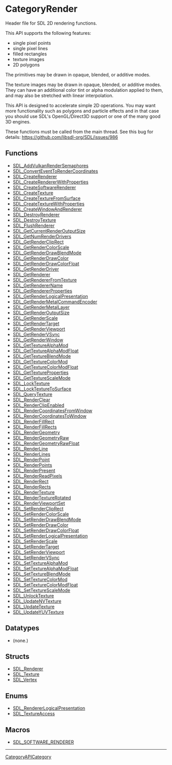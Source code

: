 # CategoryRender

Header file for SDL 2D rendering functions.

This API supports the following features:

- single pixel points
- single pixel lines
- filled rectangles
- texture images
- 2D polygons

The primitives may be drawn in opaque, blended, or additive modes.

The texture images may be drawn in opaque, blended, or additive modes. They
can have an additional color tint or alpha modulation applied to them, and
may also be stretched with linear interpolation.

This API is designed to accelerate simple 2D operations. You may want more
functionality such as polygons and particle effects and in that case you
should use SDL's OpenGL/Direct3D support or one of the many good 3D
engines.

These functions must be called from the main thread. See this bug for
details: https://github.com/libsdl-org/SDL/issues/986

<!-- END CATEGORY DOCUMENTATION -->

## Functions

<!-- DO NOT HAND-EDIT CATEGORY LISTS, THEY ARE AUTOGENERATED AND WILL BE OVERWRITTEN, BASED ON TAGS IN INDIVIDUAL PAGE FOOTERS. EDIT THOSE INSTEAD. -->
<!-- BEGIN CATEGORY LIST: CategoryRender, CategoryAPIFunction -->
- [SDL_AddVulkanRenderSemaphores](SDL_AddVulkanRenderSemaphores)
- [SDL_ConvertEventToRenderCoordinates](SDL_ConvertEventToRenderCoordinates)
- [SDL_CreateRenderer](SDL_CreateRenderer)
- [SDL_CreateRendererWithProperties](SDL_CreateRendererWithProperties)
- [SDL_CreateSoftwareRenderer](SDL_CreateSoftwareRenderer)
- [SDL_CreateTexture](SDL_CreateTexture)
- [SDL_CreateTextureFromSurface](SDL_CreateTextureFromSurface)
- [SDL_CreateTextureWithProperties](SDL_CreateTextureWithProperties)
- [SDL_CreateWindowAndRenderer](SDL_CreateWindowAndRenderer)
- [SDL_DestroyRenderer](SDL_DestroyRenderer)
- [SDL_DestroyTexture](SDL_DestroyTexture)
- [SDL_FlushRenderer](SDL_FlushRenderer)
- [SDL_GetCurrentRenderOutputSize](SDL_GetCurrentRenderOutputSize)
- [SDL_GetNumRenderDrivers](SDL_GetNumRenderDrivers)
- [SDL_GetRenderClipRect](SDL_GetRenderClipRect)
- [SDL_GetRenderColorScale](SDL_GetRenderColorScale)
- [SDL_GetRenderDrawBlendMode](SDL_GetRenderDrawBlendMode)
- [SDL_GetRenderDrawColor](SDL_GetRenderDrawColor)
- [SDL_GetRenderDrawColorFloat](SDL_GetRenderDrawColorFloat)
- [SDL_GetRenderDriver](SDL_GetRenderDriver)
- [SDL_GetRenderer](SDL_GetRenderer)
- [SDL_GetRendererFromTexture](SDL_GetRendererFromTexture)
- [SDL_GetRendererName](SDL_GetRendererName)
- [SDL_GetRendererProperties](SDL_GetRendererProperties)
- [SDL_GetRenderLogicalPresentation](SDL_GetRenderLogicalPresentation)
- [SDL_GetRenderMetalCommandEncoder](SDL_GetRenderMetalCommandEncoder)
- [SDL_GetRenderMetalLayer](SDL_GetRenderMetalLayer)
- [SDL_GetRenderOutputSize](SDL_GetRenderOutputSize)
- [SDL_GetRenderScale](SDL_GetRenderScale)
- [SDL_GetRenderTarget](SDL_GetRenderTarget)
- [SDL_GetRenderViewport](SDL_GetRenderViewport)
- [SDL_GetRenderVSync](SDL_GetRenderVSync)
- [SDL_GetRenderWindow](SDL_GetRenderWindow)
- [SDL_GetTextureAlphaMod](SDL_GetTextureAlphaMod)
- [SDL_GetTextureAlphaModFloat](SDL_GetTextureAlphaModFloat)
- [SDL_GetTextureBlendMode](SDL_GetTextureBlendMode)
- [SDL_GetTextureColorMod](SDL_GetTextureColorMod)
- [SDL_GetTextureColorModFloat](SDL_GetTextureColorModFloat)
- [SDL_GetTextureProperties](SDL_GetTextureProperties)
- [SDL_GetTextureScaleMode](SDL_GetTextureScaleMode)
- [SDL_LockTexture](SDL_LockTexture)
- [SDL_LockTextureToSurface](SDL_LockTextureToSurface)
- [SDL_QueryTexture](SDL_QueryTexture)
- [SDL_RenderClear](SDL_RenderClear)
- [SDL_RenderClipEnabled](SDL_RenderClipEnabled)
- [SDL_RenderCoordinatesFromWindow](SDL_RenderCoordinatesFromWindow)
- [SDL_RenderCoordinatesToWindow](SDL_RenderCoordinatesToWindow)
- [SDL_RenderFillRect](SDL_RenderFillRect)
- [SDL_RenderFillRects](SDL_RenderFillRects)
- [SDL_RenderGeometry](SDL_RenderGeometry)
- [SDL_RenderGeometryRaw](SDL_RenderGeometryRaw)
- [SDL_RenderGeometryRawFloat](SDL_RenderGeometryRawFloat)
- [SDL_RenderLine](SDL_RenderLine)
- [SDL_RenderLines](SDL_RenderLines)
- [SDL_RenderPoint](SDL_RenderPoint)
- [SDL_RenderPoints](SDL_RenderPoints)
- [SDL_RenderPresent](SDL_RenderPresent)
- [SDL_RenderReadPixels](SDL_RenderReadPixels)
- [SDL_RenderRect](SDL_RenderRect)
- [SDL_RenderRects](SDL_RenderRects)
- [SDL_RenderTexture](SDL_RenderTexture)
- [SDL_RenderTextureRotated](SDL_RenderTextureRotated)
- [SDL_RenderViewportSet](SDL_RenderViewportSet)
- [SDL_SetRenderClipRect](SDL_SetRenderClipRect)
- [SDL_SetRenderColorScale](SDL_SetRenderColorScale)
- [SDL_SetRenderDrawBlendMode](SDL_SetRenderDrawBlendMode)
- [SDL_SetRenderDrawColor](SDL_SetRenderDrawColor)
- [SDL_SetRenderDrawColorFloat](SDL_SetRenderDrawColorFloat)
- [SDL_SetRenderLogicalPresentation](SDL_SetRenderLogicalPresentation)
- [SDL_SetRenderScale](SDL_SetRenderScale)
- [SDL_SetRenderTarget](SDL_SetRenderTarget)
- [SDL_SetRenderViewport](SDL_SetRenderViewport)
- [SDL_SetRenderVSync](SDL_SetRenderVSync)
- [SDL_SetTextureAlphaMod](SDL_SetTextureAlphaMod)
- [SDL_SetTextureAlphaModFloat](SDL_SetTextureAlphaModFloat)
- [SDL_SetTextureBlendMode](SDL_SetTextureBlendMode)
- [SDL_SetTextureColorMod](SDL_SetTextureColorMod)
- [SDL_SetTextureColorModFloat](SDL_SetTextureColorModFloat)
- [SDL_SetTextureScaleMode](SDL_SetTextureScaleMode)
- [SDL_UnlockTexture](SDL_UnlockTexture)
- [SDL_UpdateNVTexture](SDL_UpdateNVTexture)
- [SDL_UpdateTexture](SDL_UpdateTexture)
- [SDL_UpdateYUVTexture](SDL_UpdateYUVTexture)
<!-- END CATEGORY LIST -->

## Datatypes

<!-- DO NOT HAND-EDIT CATEGORY LISTS, THEY ARE AUTOGENERATED AND WILL BE OVERWRITTEN, BASED ON TAGS IN INDIVIDUAL PAGE FOOTERS. EDIT THOSE INSTEAD. -->
<!-- BEGIN CATEGORY LIST: CategoryRender, CategoryAPIDatatype -->
- (none.)
<!-- END CATEGORY LIST -->

## Structs

<!-- DO NOT HAND-EDIT CATEGORY LISTS, THEY ARE AUTOGENERATED AND WILL BE OVERWRITTEN, BASED ON TAGS IN INDIVIDUAL PAGE FOOTERS. EDIT THOSE INSTEAD. -->
<!-- BEGIN CATEGORY LIST: CategoryRender, CategoryAPIStruct -->
- [SDL_Renderer](SDL_Renderer)
- [SDL_Texture](SDL_Texture)
- [SDL_Vertex](SDL_Vertex)
<!-- END CATEGORY LIST -->

## Enums

<!-- DO NOT HAND-EDIT CATEGORY LISTS, THEY ARE AUTOGENERATED AND WILL BE OVERWRITTEN, BASED ON TAGS IN INDIVIDUAL PAGE FOOTERS. EDIT THOSE INSTEAD. -->
<!-- BEGIN CATEGORY LIST: CategoryRender, CategoryAPIEnum -->
- [SDL_RendererLogicalPresentation](SDL_RendererLogicalPresentation)
- [SDL_TextureAccess](SDL_TextureAccess)
<!-- END CATEGORY LIST -->

## Macros

<!-- DO NOT HAND-EDIT CATEGORY LISTS, THEY ARE AUTOGENERATED AND WILL BE OVERWRITTEN, BASED ON TAGS IN INDIVIDUAL PAGE FOOTERS. EDIT THOSE INSTEAD. -->
<!-- BEGIN CATEGORY LIST: CategoryRender, CategoryAPIMacro -->
- [SDL_SOFTWARE_RENDERER](SDL_SOFTWARE_RENDERER)
<!-- END CATEGORY LIST -->


----
[CategoryAPICategory](CategoryAPICategory)

